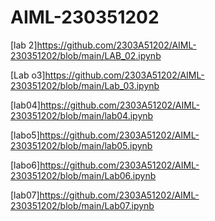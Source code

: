 # AIML-230351202

[lab 2]https://github.com/2303A51202/AIML-230351202/blob/main/LAB_02.ipynb

[Lab o3]https://github.com/2303A51202/AIML-230351202/blob/main/Lab_03.ipynb

[lab04]https://github.com/2303A51202/AIML-230351202/blob/main/lab04.ipynb

[labo5]https://github.com/2303A51202/AIML-230351202/blob/main/lab05.ipynb

[labo6]https://github.com/2303A51202/AIML-230351202/blob/main/Lab06.ipynb

[lab07]https://github.com/2303A51202/AIML-230351202/blob/main/Lab07.ipynb

